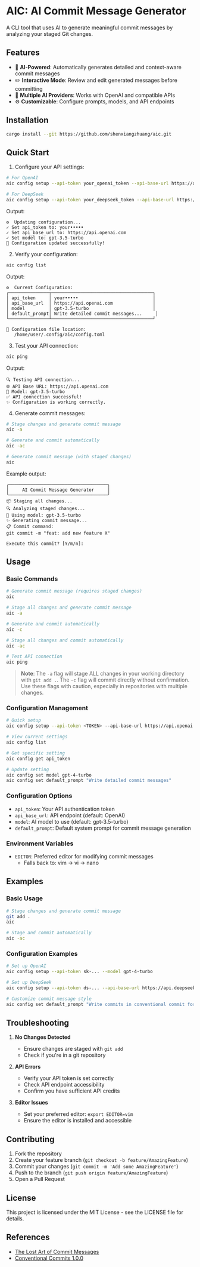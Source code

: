 # AIC: AI Commit Message Generator

A CLI tool that uses AI to generate meaningful commit messages by analyzing your staged Git changes.

## Features

- 🤖 **AI-Powered**: Automatically generates detailed and context-aware commit messages
- ✏️ **Interactive Mode**: Review and edit generated messages before committing
- 🔌 **Multiple AI Providers**: Works with OpenAI and compatible APIs
- ⚙️ **Customizable**: Configure prompts, models, and API endpoints

## Installation

```bash
cargo install --git https://github.com/shenxiangzhuang/aic.git
```

## Quick Start

1. Configure your API settings:
```bash
# For OpenAI
aic config setup --api-token your_openai_token --api-base-url https://api.openai.com --model gpt-3.5-turbo

# For DeepSeek
aic config setup --api-token your_deepseek_token --api-base-url https://api.deepseek.com --model deepseek-chat
```

Output:
```
⚙️  Updating configuration...
✓ Set api_token to: your•••••
✓ Set api_base_url to: https://api.openai.com
✓ Set model to: gpt-3.5-turbo
🎉 Configuration updated successfully!
```

2. Verify your configuration:
```bash
aic config list
```

Output:
```
⚙️  Current Configuration:
┌───────────────┬──────────────────────────────────────┐
│ api_token     │ your•••••                            │
│ api_base_url  │ https://api.openai.com               │
│ model         │ gpt-3.5-turbo                        │
│ default_prompt│ Write detailed commit messages...     │
└───────────────┴──────────────────────────────────────┘

📁 Configuration file location:
   /home/user/.config/aic/config.toml
```

3. Test your API connection:
```bash
aic ping
```

Output:
```
🔍 Testing API connection...
🌐 API Base URL: https://api.openai.com
🤖 Model: gpt-3.5-turbo
✅ API connection successful!
✨ Configuration is working correctly.
```

4. Generate commit messages:
```bash
# Stage changes and generate commit message
aic -a

# Generate and commit automatically
aic -ac

# Generate commit message (with staged changes)
aic
```

Example output:
```
╭─────────────────────────────────────╮
│     AI Commit Message Generator     │
╰─────────────────────────────────────╯
📦 Staging all changes...
🔍 Analyzing staged changes...
🤖 Using model: gpt-3.5-turbo
✨ Generating commit message...
📋 Commit command:
git commit -m "feat: add new feature X"

Execute this commit? [Y/m/n]:
```

## Usage

### Basic Commands

```bash
# Generate commit message (requires staged changes)
aic

# Stage all changes and generate commit message
aic -a

# Generate and commit automatically
aic -c

# Stage all changes and commit automatically
aic -ac

# Test API connection
aic ping
```

> **Note**: The `-a` flag will stage ALL changes in your working directory with `git add .`. The `-c` flag will commit directly without confirmation. Use these flags with caution, especially in repositories with multiple changes.

### Configuration Management

```bash
# Quick setup
aic config setup --api-token <TOKEN> --api-base-url https://api.openai.com --model gpt-4-turbo

# View current settings
aic config list

# Get specific setting
aic config get api_token

# Update setting
aic config set model gpt-4-turbo
aic config set default_prompt "Write detailed commit messages"
```

### Configuration Options

- `api_token`: Your API authentication token
- `api_base_url`: API endpoint (default: OpenAI)
- `model`: AI model to use (default: gpt-3.5-turbo)
- `default_prompt`: Default system prompt for commit message generation

### Environment Variables

- `EDITOR`: Preferred editor for modifying commit messages
  - Falls back to: vim → vi → nano

## Examples

### Basic Usage
```bash
# Stage changes and generate commit message
git add .
aic

# Stage and commit automatically
aic -ac
```

### Configuration Examples
```bash
# Set up OpenAI
aic config setup --api-token sk-... --model gpt-4-turbo

# Set up DeepSeek
aic config setup --api-token ds-... --api-base-url https://api.deepseek.com --model deepseek-chat

# Customize commit message style
aic config set default_prompt "Write commits in conventional commit format"
```

## Troubleshooting

1. **No Changes Detected**
   - Ensure changes are staged with `git add`
   - Check if you're in a git repository

2. **API Errors**
   - Verify your API token is set correctly
   - Check API endpoint accessibility
   - Confirm you have sufficient API credits

3. **Editor Issues**
   - Set your preferred editor: `export EDITOR=vim`
   - Ensure the editor is installed and accessible

## Contributing

1. Fork the repository
2. Create your feature branch (`git checkout -b feature/AmazingFeature`)
3. Commit your changes (`git commit -m 'Add some AmazingFeature'`)
4. Push to the branch (`git push origin feature/AmazingFeature`)
5. Open a Pull Request

## License

This project is licensed under the MIT License - see the LICENSE file for details.

## References

- [The Lost Art of Commit Messages](https://www.seyhan.me/blog/post/lost-art-of-commit-messages)
- [Conventional Commits 1.0.0](https://www.conventionalcommits.org/)
